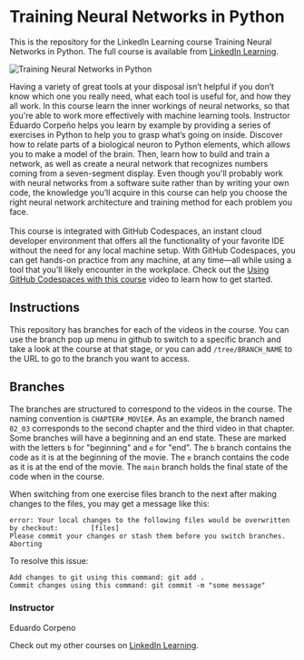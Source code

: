 # Training Neural Networks in Python 
This is the repository for the LinkedIn Learning course Training Neural Networks in Python. The full course is available from [LinkedIn Learning][lil-course-url].

![Training Neural Networks in Python ][lil-thumbnail-url]

Having a variety of great tools at your disposal isn’t helpful if you don’t know which one you really need, what each tool is useful for, and how they all work. In this course learn the inner workings of neural networks, so that you're able to work more effectively with machine learning tools. Instructor Eduardo Corpeño helps you learn by example by providing a series of exercises in Python to help you to grasp what’s going on inside. Discover how to relate parts of a biological neuron to Python elements, which allows you to make a model of the brain. Then, learn how to build and train a network, as well as create a neural network that recognizes numbers coming from a seven-segment display. Even though you'll probably work with neural networks from a software suite rather than by writing your own code, the knowledge you’ll acquire in this course can help you choose the right neural network architecture and training method for each problem you face.
<br><br>
This course is integrated with GitHub Codespaces, an instant cloud developer environment that offers all the functionality of your favorite IDE without the need for any local machine setup. With GitHub Codespaces, you can get hands-on practice from any machine, at any time—all while using a tool that you’ll likely encounter in the workplace. Check out the [Using GitHub Codespaces with this course][gcs-video-url] video to learn how to get started.

## Instructions
This repository has branches for each of the videos in the course. You can use the branch pop up menu in github to switch to a specific branch and take a look at the course at that stage, or you can add `/tree/BRANCH_NAME` to the URL to go to the branch you want to access.

## Branches
The branches are structured to correspond to the videos in the course. The naming convention is `CHAPTER#_MOVIE#`. As an example, the branch named `02_03` corresponds to the second chapter and the third video in that chapter. 
Some branches will have a beginning and an end state. These are marked with the letters `b` for "beginning" and `e` for "end". The `b` branch contains the code as it is at the beginning of the movie. The `e` branch contains the code as it is at the end of the movie. The `main` branch holds the final state of the code when in the course.

When switching from one exercise files branch to the next after making changes to the files, you may get a message like this:

    error: Your local changes to the following files would be overwritten by checkout:        [files]
    Please commit your changes or stash them before you switch branches.
    Aborting

To resolve this issue:
	
    Add changes to git using this command: git add .
	Commit changes using this command: git commit -m "some message"
### Instructor

Eduardo Corpeno

Check out my other courses on [LinkedIn Learning](https://www.linkedin.com/learning/instructors/eduardo-corpeno?u=104).

[lil-course-url]: https://www.linkedin.com/learning/training-neural-networks-in-python-17058600
[lil-thumbnail-url]: https://cdn.lynda.com/course/3215347/3215347-1667864479246-16x9.jpg
[gcs-video-url]: https://www.linkedin.com/learning/training-neural-networks-in-python-17058600/using-github-codespaces-with-this-course
